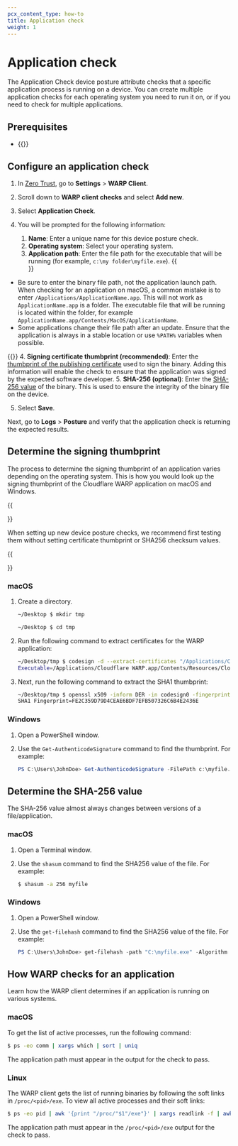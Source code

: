 ```yaml
---
pcx_content_type: how-to
title: Application check
weight: 1
---
```


# Application check

The Application Check device posture attribute checks that a specific application process is running on a device. You can create multiple application checks for each operating system you need to run it on, or if you need to check for multiple applications.

## Prerequisites

- {{<render file="posture/_prereqs-warp-is-deployed.md" withParameters="[WARP client checks](/cloudflare-one/identity/devices/warp-client-checks/)">}}

## Configure an application check

1. In [Zero Trust](https://one.dash.cloudflare.com), go to **Settings** > **WARP Client**.

2. Scroll down to **WARP client checks** and select **Add new**.

3. Select **Application Check**.

4. You will be prompted for the following information:
    1. **Name**: Enter a unique name for this device posture check.
    2. **Operating system**: Select your operating system.
    3. **Application path**: Enter the file path for the executable that will be running (for example, `c:\my folder\myfile.exe`).
    {{<Aside type="note">}}

- Be sure to enter the binary file path, not the application launch path. When checking for an application on macOS, a common mistake is to enter `/Applications/ApplicationName.app`. This will not work as `ApplicationName.app` is a folder. The executable file that will be running is located within the folder, for example `ApplicationName.app/Contents/MacOS/ApplicationName`.
- Some applications change their file path after an update. Ensure that the application is always in a stable location or use `%PATH%` variables when possible.

{{</Aside>}}
    4. **Signing certificate thumbprint (recommended)**: Enter the [thumbprint of the publishing certificate](#determine-the-signing-thumbprint) used to sign the binary. Adding this information will enable the check to ensure that the application was signed by the expected software developer.
    5. **SHA-256 (optional)**: Enter the [SHA-256 value](#determine-the-sha-256-value) of the binary. This is used to ensure the integrity of the binary file on the device.

5. Select **Save**.

Next, go to **Logs** > **Posture** and verify that the application check is returning the expected results.

## Determine the signing thumbprint

The process to determine the signing thumbprint of an application varies depending on the operating system. This is how you would look up the signing thumbprint of the Cloudflare WARP application on macOS and Windows.

{{<Aside type="note">}}

When setting up new device posture checks, we recommend first testing them without setting certificate thumbprint or SHA256 checksum values.

{{</Aside>}}

### macOS

1. Create a directory.

   ```bash
   ~/Desktop $ mkdir tmp

   ~/Desktop $ cd tmp
   ```

2. Run the following command to extract certificates for the WARP application:

   ```sh
   ~/Desktop/tmp $ codesign -d --extract-certificates "/Applications/Cloudflare WARP.app/Contents/Resources/CloudflareWARP"
   Executable=/Applications/Cloudflare WARP.app/Contents/Resources/CloudflareWARP
   ```

3. Next, run the following command to extract the SHA1 thumbprint:

   ```sh
   ~/Desktop/tmp $ openssl x509 -inform DER -in codesign0 -fingerprint -sha1 -noout | tr -d :
   SHA1 Fingerprint=FE2C359D79D4CEAE6BDF7EFB507326C6B4E2436E
   ```

### Windows

1. Open a PowerShell window.
2. Use the `Get-AuthenticodeSignature` command to find the thumbprint. For example:

   ```powershell
   PS C:\Users\JohnDoe> Get-AuthenticodeSignature -FilePath c:\myfile.exe
   ```

## Determine the SHA-256 value

The SHA-256 value almost always changes between versions of a file/application.

### macOS

1. Open a Terminal window.
2. Use the `shasum` command to find the SHA256 value of the file. For example:

   ```sh
   $ shasum -a 256 myfile
   ```

### Windows

1. Open a PowerShell window.
2. Use the `get-filehash` command to find the SHA256 value of the file. For example:

   ```powershell
   PS C:\Users\JohnDoe> get-filehash -path "C:\myfile.exe" -Algorithm SHA256 | format-list
   ```

## How WARP checks for an application

Learn how the WARP client determines if an application is running on various systems.

### macOS

To get the list of active processes, run the following command:

```sh
$ ps -eo comm | xargs which | sort | uniq
```

The application path must appear in the output for the check to pass.

### Linux

The WARP client gets the list of running binaries by following the soft links in `/proc/<pid>/exe`. To view all active processes and their soft links:

```sh
$ ps -eo pid | awk '{print "/proc/"$1"/exe"}' | xargs readlink -f | awk '{print $1}' | sort | uniq
```

The application path must appear in the `/proc/<pid>/exe` output for the check to pass.

